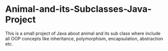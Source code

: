 # Animal-and-its-Subclasses-Java-Project
This is a small project of Java about animal and its sub class where include all OOP concepts like inheritance, polymorphism, encapsulation, abstraction etc.
